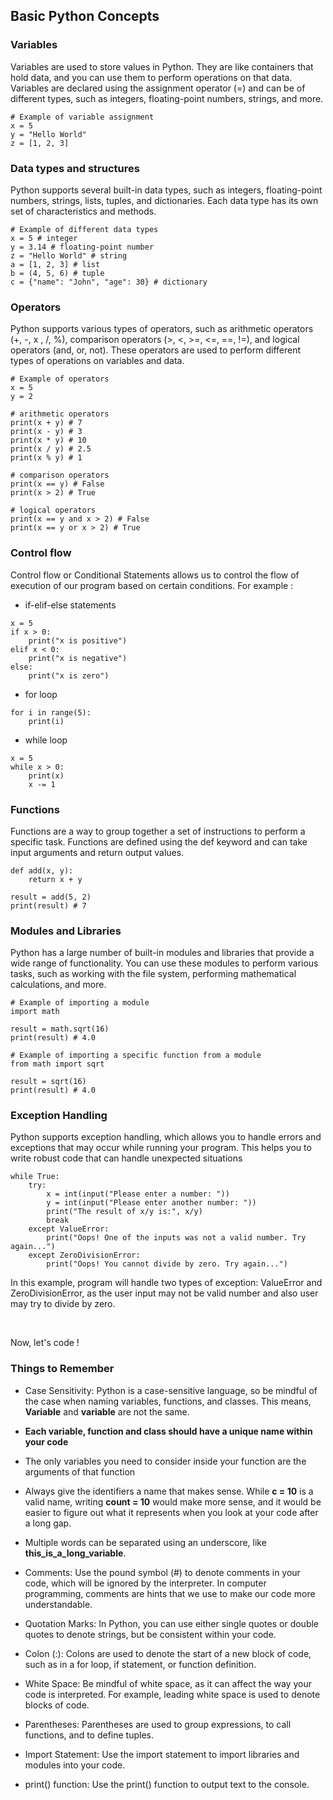 ## Basic Python Concepts

### Variables

 Variables are used to store values in Python. They are like containers that hold data, and you can use them to perform operations on that data. Variables are declared using the assignment operator (=) and can be of different types, such as integers, floating-point numbers, strings, and more.

```
# Example of variable assignment
x = 5
y = "Hello World"
z = [1, 2, 3]
```
### Data types and structures

Python supports several built-in data types, such as integers, floating-point numbers, strings, lists, tuples, and dictionaries. Each data type has its own set of characteristics and methods.

```
# Example of different data types
x = 5 # integer
y = 3.14 # floating-point number
z = "Hello World" # string
a = [1, 2, 3] # list
b = (4, 5, 6) # tuple
c = {"name": "John", "age": 30} # dictionary
```
### Operators

Python supports various types of operators, such as arithmetic operators (+, -, x , /, %), comparison operators (>, <, >=, <=, ==, !=), and logical operators (and, or, not). These operators are used to perform different types of operations on variables and data.

```
# Example of operators
x = 5
y = 2

# arithmetic operators
print(x + y) # 7
print(x - y) # 3
print(x * y) # 10
print(x / y) # 2.5
print(x % y) # 1

# comparison operators
print(x == y) # False
print(x > 2) # True

# logical operators 
print(x == y and x > 2) # False
print(x == y or x > 2) # True
```

### Control flow

Control flow or Conditional Statements allows us to control the flow of execution of our program based on certain conditions. For example : 

* if-elif-else statements 


```
x = 5
if x > 0:
    print("x is positive")
elif x < 0:
    print("x is negative")
else:
    print("x is zero")
```

* for loop


```
for i in range(5):
    print(i)
```

* while loop  

```
x = 5
while x > 0:
    print(x)
    x -= 1
```

### Functions

Functions are a way to group together a set of instructions to perform a specific task. Functions are defined using the def keyword and can take input arguments and return output values.

```
def add(x, y):
    return x + y

result = add(5, 2)
print(result) # 7
```

### Modules and Libraries

Python has a large number of built-in modules and libraries that provide a wide range of functionality. You can use these modules to perform various tasks, such as working with the file system, performing mathematical calculations, and more.

```
# Example of importing a module
import math

result = math.sqrt(16)
print(result) # 4.0

# Example of importing a specific function from a module
from math import sqrt

result = sqrt(16)
print(result) # 4.0
```
### Exception Handling

Python supports exception handling, which allows you to handle errors and exceptions that may occur while running your program. This helps you to write robust code that can handle unexpected situations

```
while True:
    try:
        x = int(input("Please enter a number: "))
        y = int(input("Please enter another number: "))
        print("The result of x/y is:", x/y)
        break
    except ValueError:
        print("Oops! One of the inputs was not a valid number. Try again...")
    except ZeroDivisionError:
        print("Oops! You cannot divide by zero. Try again...")
```

In this example, program will handle two types of exception: ValueError and ZeroDivisionError, as the user input may not be valid number and also user may try to divide by zero.

<br />

Now, let's code ! 



### Things to Remember

- Case Sensitivity: Python is a case-sensitive language, so be mindful of the case when naming variables, functions, and classes. This means, **Variable** and **variable** are not the same.

- **Each variable, function and class should have a unique name within your code**

- The only variables you need to consider inside your function are the arguments of that function

- Always give the identifiers a name that makes sense. While **c = 10** is a valid name, writing **count = 10** would make more sense, and it would be easier to figure out what it represents when you look at your code after a long gap.

- Multiple words can be separated using an underscore, like **this_is_a_long_variable**.

- Comments: Use the pound symbol (#) to denote comments in your code, which will be ignored by the interpreter. In computer programming, comments are hints that we use to make our code more understandable. 

- Quotation Marks: In Python, you can use either single quotes or double quotes to denote strings, but be consistent within your code.

- Colon (:): Colons are used to denote the start of a new block of code, such as in a for loop, if statement, or function definition.

- White Space: Be mindful of white space, as it can affect the way your code is interpreted. For example, leading white space is used to denote blocks of code.

- Parentheses: Parentheses are used to group expressions, to call functions, and to define tuples.

- Import Statement: Use the import statement to import libraries and modules into your code.

- print() function: Use the print() function to output text to the console.

